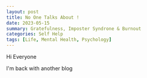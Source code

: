 ```yaml
---
layout: post
title: No One Talks About !
date: 2023-05-15
summary: Gratefulness, Imposter Syndrone & Burnout
categories: Self Help
tags: [Life, Mental Health, Psychology]
---
```


Hi Everyone

I'm back with another blog
